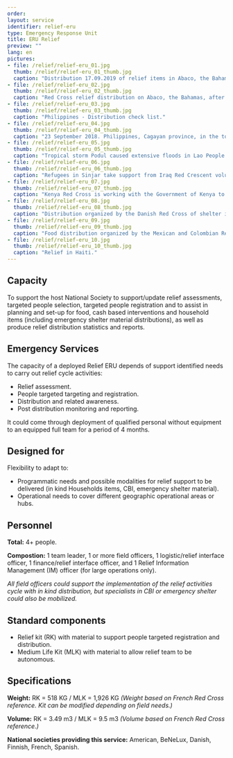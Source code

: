```yaml
---
order: 
layout: service
identifier: relief-eru
type: Emergency Response Unit
title: ERU Relief
preview: ""
lang: en
pictures:
- file: /relief/relief-eru_01.jpg
  thumb: /relief/relief-eru_01_thumb.jpg
  caption: "Distribution 17.09.2019 of relief items in Abaco, the Bahamas; Hygiene kits, kitchen set, shelter toolkits, buckets, jerry cans and blankets. Hygiene and health promoted."
- file: /relief/relief-eru_02.jpg
  thumb: /relief/relief-eru_02_thumb.jpg
  caption: "Red Cross relief distribution on Abaco, the Bahamas, after Hurricane Dorian."
- file: /relief/relief-eru_03.jpg
  thumb: /relief/relief-eru_03_thumb.jpg
  caption: "Philippines - Distribution check list."
- file: /relief/relief-eru_04.jpg
  thumb: /relief/relief-eru_04_thumb.jpg
  caption: "23 September 2018. Philippines, Cagayan province, in the town of Baggao. One week since deadly Typhoon Mangkhut (locally known as Ompong) hit the Philippines, Philippine Red Cross led the distribution of non-food items,  hygiene kits, emergency shelter kits, and corrugated iron sheets to hundreds of families."
- file: /relief/relief-eru_05.jpg
  thumb: /relief/relief-eru_05_thumb.jpg
  caption: "Tropical storm Podul caused extensive floods in Lao People’s Democratic Republic that have affected more than 300,000 people. Lao Red Cross teams have carried out search and rescue activities and evacuations, provided first aid and distributed food and water."
- file: /relief/relief-eru_06.jpg
  thumb: /relief/relief-eru_06_thumb.jpg
  caption: "Refugees in Sinjar take support from Iraq Red Crescent volunteers. The refugees are in need of the most basic items for their survival, so the Iraq Red Crescent is distributing food and non-food items, particularly water, ice, milk for babies and hot meals every day."
- file: /relief/relief-eru_07.jpg
  thumb: /relief/relief-eru_07_thumb.jpg
  caption: "Kenya Red Cross is working with the Government of Kenya to support those affected by floods, delivering emergency relief items and essential supplies like household items and water and sanitation in evacuation centres for people already displaced."
- file: /relief/relief-eru_08.jpg
  thumb: /relief/relief-eru_08_thumb.jpg
  caption: "Distribution organized by the Danish Red Cross of shelter items in camps in Port au Prince, Haiti."
- file: /relief/relief-eru_09.jpg
  thumb: /relief/relief-eru_09_thumb.jpg
  caption: "Food distribution organized by the Mexican and Colombian Red Cross in Camp Bzotun, Haiti."
- file: /relief/relief-eru_10.jpg
  thumb: /relief/relief-eru_10_thumb.jpg
  caption: "Relief in Haiti."
---
```


## Capacity

To support the host National Society to support/update relief assessments, targeted people selection, targeted people registration and to assist in planning and set-up for food, cash based interventions and household items (including emergency shelter material distributions), as well as produce relief distribution statistics and reports.

## Emergency Services

The capacity of a deployed Relief ERU depends of support identified needs to carry out relief cycle activities: 

- Relief assessment.
- People targeted targeting and registration.
- Distribution and related awareness.
- Post distribution monitoring and reporting.

It could come through deployment of qualified personal without equipment to an equipped full team for a period of 4 months.

## Designed for

Flexibility to adapt to:

- Programmatic needs and possible modalities for relief support to be delivered (in kind Households items, CBI, emergency shelter material). 
- Operational needs to cover different geographic operational areas or hubs.

## Personnel

**Total:** 4+ people.

**Compostion:** 1 team leader, 1 or more field officers, 1 logistic/relief interface officer, 1 finance/relief interface officer, and 1 Relief Information Management (IM) officer (for large operations only).

_All field officers could support the implementation of the relief activities cycle with in kind distribution, but specialists in CBI or emergency shelter could also be mobilized._

## Standard components

- Relief kit (RK) with material to support people targeted registration and distribution.
- Medium Life Kit (MLK) with material to allow relief team to be autonomous.

## Specifications

**Weight:**  RK = 518 KG / MLK = 1,926 KG _(Weight based on French Red Cross reference. Kit can be modified depending on field needs.)_

**Volume:** RK = 3.49 m3 / MLK = 9.5 m3 _(Volume based on French Red Cross reference.)_

**National societies providing this service:** American, BeNeLux, Danish, Finnish, French, Spanish.
